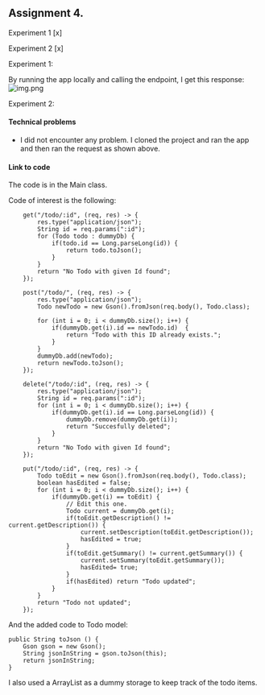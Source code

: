 ## Assignment 4.

Experiment 1 [x]

Experiment 2 [x]

Experiment 1: 

By running the app locally and calling the endpoint, I get this response:
![img.png](img.png)


Experiment 2:

#### Technical problems
- I did not encounter any problem. I cloned the project and ran the app and then ran the request as shown above.


#### Link to code
The code is in the Main class.

Code of interest is the following:



        get("/todo/:id", (req, res) -> {
            res.type("application/json");
            String id = req.params(":id");
            for (Todo todo : dummyDb) {
                if(todo.id == Long.parseLong(id)) {
                    return todo.toJson();
                }
            }
            return "No Todo with given Id found";
        });

        post("/todo/", (req, res) -> {
            res.type("application/json");
            Todo newTodo = new Gson().fromJson(req.body(), Todo.class);

            for (int i = 0; i < dummyDb.size(); i++) {
                if(dummyDb.get(i).id == newTodo.id)  {
                    return "Todo with this ID already exists.";
                }
            }
            dummyDb.add(newTodo);
            return newTodo.toJson();
        });

        delete("/todo/:id", (req, res) -> {
            res.type("application/json");
            String id = req.params(":id");
            for (int i = 0; i < dummyDb.size(); i++) {
                if(dummyDb.get(i).id == Long.parseLong(id)) {
                    dummyDb.remove(dummyDb.get(i));
                    return "Succesfully deleted";
                }
            }
            return "No Todo with given Id found";
        });

        put("/todo/:id", (req, res) -> {
            Todo toEdit = new Gson().fromJson(req.body(), Todo.class);
            boolean hasEdited = false;
            for (int i = 0; i < dummyDb.size(); i++) {
                if(dummyDb.get(i) == toEdit) {
                    // Edit this one.
                    Todo current = dummyDb.get(i);
                    if(toEdit.getDescription() != current.getDescription()) {
                        current.setDescription(toEdit.getDescription());
                        hasEdited = true;
                    }
                    if(toEdit.getSummary() != current.getSummary()) {
                        current.setSummary(toEdit.getSummary());
                        hasEdited= true;
                    }
                    if(hasEdited) return "Todo updated";
                }
            }
            return "Todo not updated";
        });

And the added code to Todo model:

    public String toJson () {
        Gson gson = new Gson();
        String jsonInString = gson.toJson(this);
        return jsonInString;
    }

I also used a ArrayList as a dummy storage to keep track of the todo items.
